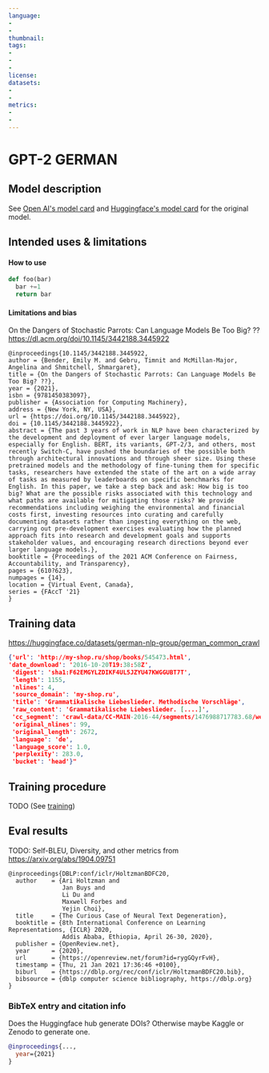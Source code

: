 ```yaml
---
language: 
- 
-
thumbnail: 
tags:
- 
-
- 
license: 
datasets:
- 
-
metrics:
- 
-
---
```


# GPT-2 GERMAN

## Model description

See [Open AI's model card](https://github.com/openai/gpt-2/blob/master/model_card.md) and [Huggingface's model card](https://huggingface.co/gpt2) for the original model.
## Intended uses & limitations

#### How to use

```python
def foo(bar)
  bar +=1
  return bar
```

#### Limitations and bias

On the Dangers of Stochastic Parrots: Can Language Models Be Too Big? ?? https://dl.acm.org/doi/10.1145/3442188.3445922

```
@inproceedings{10.1145/3442188.3445922,
author = {Bender, Emily M. and Gebru, Timnit and McMillan-Major, Angelina and Shmitchell, Shmargaret},
title = {On the Dangers of Stochastic Parrots: Can Language Models Be Too Big? ??},
year = {2021},
isbn = {9781450383097},
publisher = {Association for Computing Machinery},
address = {New York, NY, USA},
url = {https://doi.org/10.1145/3442188.3445922},
doi = {10.1145/3442188.3445922},
abstract = {The past 3 years of work in NLP have been characterized by the development and deployment of ever larger language models, especially for English. BERT, its variants, GPT-2/3, and others, most recently Switch-C, have pushed the boundaries of the possible both through architectural innovations and through sheer size. Using these pretrained models and the methodology of fine-tuning them for specific tasks, researchers have extended the state of the art on a wide array of tasks as measured by leaderboards on specific benchmarks for English. In this paper, we take a step back and ask: How big is too big? What are the possible risks associated with this technology and what paths are available for mitigating those risks? We provide recommendations including weighing the environmental and financial costs first, investing resources into curating and carefully documenting datasets rather than ingesting everything on the web, carrying out pre-development exercises evaluating how the planned approach fits into research and development goals and supports stakeholder values, and encouraging research directions beyond ever larger language models.},
booktitle = {Proceedings of the 2021 ACM Conference on Fairness, Accountability, and Transparency},
pages = {610?623},
numpages = {14},
location = {Virtual Event, Canada},
series = {FAccT '21}
}
```

## Training data

https://huggingface.co/datasets/german-nlp-group/german_common_crawl

```json
{'url': 'http://my-shop.ru/shop/books/545473.html', 
'date_download': '2016-10-20T19:38:58Z',
 'digest': 'sha1:F62EMGYLZDIKF4UL5JZYU47KWGGUBT7T', 
 'length': 1155, 
 'nlines': 4, 
 'source_domain': 'my-shop.ru', 
 'title': 'Grammatikalische Liebeslieder. Methodische Vorschläge', 
 'raw_content': 'Grammatikalische Liebeslieder. [....]', 
 'cc_segment': 'crawl-data/CC-MAIN-2016-44/segments/1476988717783.68/wet/CC-MAIN-20161020183837-00354-ip-10-171-6-4.ec2.internal.warc.wet.gz', 
 'original_nlines': 99, 
 'original_length': 2672, 
 'language': 'de', 
 'language_score': 1.0, 
 'perplexity': 283.0, 
 'bucket': 'head'}"
 ```

## Training procedure

TODO (See [training](training.md))

## Eval results

TODO: Self-BLEU, Diversity, and other metrics from https://arxiv.org/abs/1904.09751
```
@inproceedings{DBLP:conf/iclr/HoltzmanBDFC20,
  author    = {Ari Holtzman and
               Jan Buys and
               Li Du and
               Maxwell Forbes and
               Yejin Choi},
  title     = {The Curious Case of Neural Text Degeneration},
  booktitle = {8th International Conference on Learning Representations, {ICLR} 2020,
               Addis Ababa, Ethiopia, April 26-30, 2020},
  publisher = {OpenReview.net},
  year      = {2020},
  url       = {https://openreview.net/forum?id=rygGQyrFvH},
  timestamp = {Thu, 21 Jan 2021 17:36:46 +0100},
  biburl    = {https://dblp.org/rec/conf/iclr/HoltzmanBDFC20.bib},
  bibsource = {dblp computer science bibliography, https://dblp.org}
}
```
### BibTeX entry and citation info

Does the Huggingface hub generate DOIs? Otherwise maybe Kaggle or Zenodo to generate one.

```bibtex
@inproceedings{...,
  year={2021}
}
```
